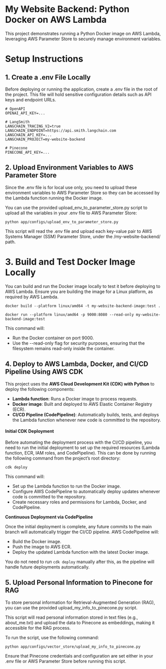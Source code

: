 # My Website Backend: Python Docker on AWS Lambda

This project demonstrates running a Python Docker image on AWS Lambda, leveraging AWS Parameter Store to securely manage
environment variables.

# Setup Instructions

## 1. Create a .env File Locally

Before deploying or running the application, create a .env file in the root of the project.
This file will hold
sensitive configuration details such as API keys and endpoint URLs.

```
# OpenAPI
OPENAI_API_KEY=...

# LangSmith
LANGCHAIN_TRACING_V2=true
LANGCHAIN_ENDPOINT=https://api.smith.langchain.com
LANGCHAIN_API_KEY=...
LANGCHAIN_PROJECT=my-website-backend

# Pinecone
PINECONE_API_KEY=...
```

## 2. Upload Environment Variables to AWS Parameter Store

Since the .env file is for local use only, you need to upload these environment variables to AWS Parameter Store so they
can be accessed by the Lambda function running the Docker image.

You can use the provided upload_env_to_parameter_store.py script to upload all the variables in your .env file to AWS
Parameter Store:

```shell
python app/configs/upload_env_to_parameter_store.py
```

This script will read the .env file and upload each key-value pair to AWS Systems Manager (SSM) Parameter Store, under
the /my-website-backend/ path.

# 3. Build and Test Docker Image Locally

You can build and run the Docker image locally to test it before deploying to AWS Lambda. Ensure you are building the
image for a Linux platform, as required by AWS Lambda.

```shell
docker build --platform linux/amd64 -t my-website-backend-image:test .
```

```shell
docker run --platform linux/amd64 -p 9000:8080 --read-only my-website-backend-image:test
```

This command will:

- Run the Docker container on port 9000.
- Use the --read-only flag for security purposes, ensuring that the filesystem remains read-only inside the container.

## 4. Deploy to AWS Lambda, Docker, and CI/CD Pipeline Using AWS CDK

This project uses the **AWS Cloud Development Kit (CDK) with Python** to deploy the following components:

- **Lambda function**: Runs a Docker image to process requests.
- **Docker image**: Built and deployed to AWS Elastic Container Registry (ECR).
- **CI/CD Pipeline (CodePipeline)**: Automatically builds, tests, and deploys the Lambda function whenever new code is
  committed to the repository.

#### Initial CDK Deployment

Before automating the deployment process with the CI/CD pipeline, you need to run the initial deployment to set up the
required resources (Lambda function, ECR, IAM roles, and CodePipeline). This can be done by running the following
command from the project’s root directory:

```shell
cdk deploy
```

This command will:

- Set up the Lambda function to run the Docker image.
- Configure AWS CodePipeline to automatically deploy updates whenever code is committed to the repository.
- Create necessary roles and permissions for Lambda, Docker, and CodePipeline.

**Continuous Deployment via CodePipeline**

Once the initial deployment is complete, any future commits to the main branch will automatically trigger the CI/CD
pipeline. AWS CodePipeline will:

- Build the Docker image.
- Push the image to AWS ECR.
- Deploy the updated Lambda function with the latest Docker image.

You do not need to run `cdk deploy` manually after this, as the pipeline will handle future deployments automatically.

## 5. Upload Personal Information to Pinecone for RAG

To store personal information for Retrieval-Augmented Generation (RAG), you can use the provided
upload_my_info_to_pinecone.py script.

This script will read personal information stored in text files (e.g., about_me.txt) and upload the data to Pinecone as
embeddings, making it accessible for the RAG process.

To run the script, use the following command:

```shell
python app/configs/vector_store/upload_my_info_to_pinecone.py
```

Ensure that Pinecone credentials and configuration are set either in your .env file or AWS Parameter Store before
running this script.